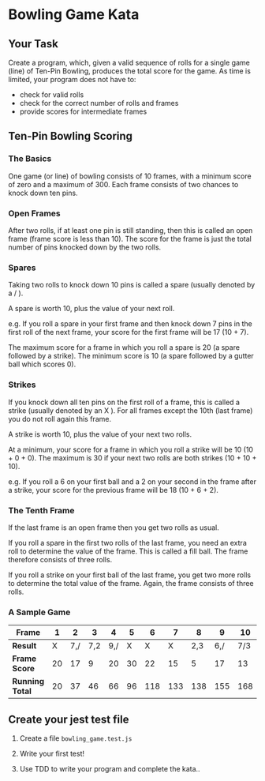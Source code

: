 # Bowling Game Kata

## Your Task

Create a program, which, given a valid sequence of rolls for a single game (line) of Ten-Pin Bowling, produces the total score for the game. As time is limited, your program does not have to:

* check for valid rolls
* check for the correct number of rolls and frames
* provide scores for intermediate frames

## Ten-Pin Bowling Scoring

### The Basics

One game (or line) of bowling consists of 10 frames, with a minimum score of zero and a maximum of 300. Each frame consists of two chances to knock down ten pins.


### Open Frames

After two rolls, if at least one pin is still standing, then this is called an open frame (frame score is less than 10). The score for the frame is just the total number of pins knocked down by the two rolls.

### Spares

Taking two rolls to knock down 10 pins is called a spare (usually denoted by a / ).

A spare is worth 10, plus the value of your next roll.

e.g. If you roll a spare in your first frame and then knock down 7 pins in the first roll of the next frame, your score for the first frame will be 17 (10 + 7).

The maximum score for a frame in which you roll a spare is 20 (a spare followed by a strike). The minimum score is 10 (a spare followed by a gutter ball which scores 0).

### Strikes

If you knock down all ten pins on the first roll of a frame, this is called a strike (usually denoted by an X ). For all frames except the 10th (last frame) you do not roll again this frame.

A strike is worth 10, plus the value of your next two rolls.

At a minimum, your score for a frame in which you roll a strike will be 10 (10 + 0 + 0). The maximum is 30 if your next two rolls are both strikes (10 + 10 + 10).

e.g. If you roll a 6 on your first ball and a 2 on your second in the frame after a strike, your score for the previous frame will be 18 (10 + 6 + 2).

### The Tenth Frame

If the last frame is an open frame then you get two rolls as usual.

If you roll a spare in the first two rolls of the last frame, you need an extra roll to determine the value of the frame. This is called a fill ball. The frame therefore consists of three rolls.

If you roll a strike on your first ball of the last frame, you get two more rolls to determine the total value of the frame. Again, the frame consists of three rolls.

### A Sample Game
Frame|1|2|3|4|5|6|7|8|9|10  
-----|---|---|---|---|---|---|---|---|---|--- 
**Result**|X|7,/|7,2|9,/|X|X|X|2,3|6,/|7/3
**Frame Score** |20|17|9|20|30|22|15|5|17|13
**Running Total**|20|37|46|66|96|118|133|138|155|168


## Create your jest test file


1.  Create a file `bowling_game.test.js` 

2.  Write your first test!

3.  Use TDD to write your program and complete the kata..


